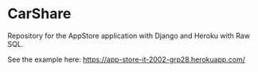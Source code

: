 # CarShare

Repository for the AppStore application with Django and Heroku with Raw SQL.

See the example here: https://app-store-it-2002-grp28.herokuapp.com/


